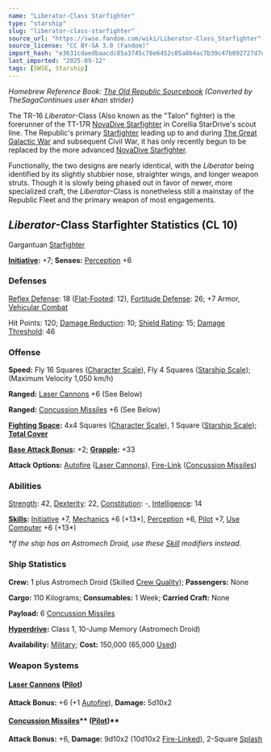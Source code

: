 ```yaml
---
name: "Liberator-Class Starfighter"
type: "starship"
slug: "liberator-class-starfighter"
source_url: "https://swse.fandom.com/wiki/Liberator-Class_Starfighter"
source_license: "CC BY-SA 3.0 (Fandom)"
import_hash: "e3631cdaedbaacdc85a3745c78e6452c05a8b4ac7b39c47b092727d7d6309491"
last_imported: "2025-09-12"
tags: [SWSE, Starship]
---
```

*Homebrew Reference Book: [The Old Republic Sourcebook](https://swse.fandom.com/wiki/The_Old_Republic_Sourcebook) (Converted by TheSagaContinues user khan strider)*

The TR-16 *Liberator*-Class (Also known as the "Talon" fighter) is the forerunner of the TT-17R [NovaDive Starfighter](https://swse.fandom.com/wiki/NovaDive_Starfighter) in Corellia StarDrive's scout line. The Republic's primary [Starfighter](https://swse.fandom.com/wiki/Starfighter) leading up to and during [The Great Galactic War](https://swse.fandom.com/wiki/The_Great_Galactic_War) and subsequent Civil War, it has only recently begun to be replaced by the more advanced [NovaDive Starfighter](https://swse.fandom.com/wiki/NovaDive_Starfighter).

Functionally, the two designs are nearly identical, with the *Liberator* being identified by its slightly stubbier nose, straighter wings, and longer weapon struts. Though it is slowly being phased out in favor of newer, more specialized craft, the *Liberator*-Class is nonetheless still a mainstay of the Republic Fleet and the primary weapon of most engagements.

## *Liberator*-Class Starfighter Statistics (CL 10)
Gargantuan [Starfighter](https://swse.fandom.com/wiki/Starfighter)

**[Initiative](https://swse.fandom.com/wiki/Initiative):** +7; **Senses:** [Perception](https://swse.fandom.com/wiki/Perception) +6
### Defenses
[Reflex Defense](https://swse.fandom.com/wiki/Reflex_Defense_(Vehicles)): 18 ([Flat-Footed](https://swse.fandom.com/wiki/Flat-Footed): 12), [Fortitude Defense](https://swse.fandom.com/wiki/Fortitude_Defense_(Vehicles)): 26; +7 Armor, [Vehicular Combat](https://swse.fandom.com/wiki/Vehicular_Combat)

Hit Points: 120; [Damage Reduction](https://swse.fandom.com/wiki/Damage_Reduction): 10; [Shield Rating](https://swse.fandom.com/wiki/Shield_Rating): 15; [Damage Threshold](https://swse.fandom.com/wiki/Damage_Threshold_(Vehicles)): 46
### Offense
**Speed:** Fly 16 Squares ([Character Scale](https://swse.fandom.com/wiki/Character_Scale)), Fly 4 Squares ([Starship Scale](https://swse.fandom.com/wiki/Starship_Scale)); (Maximum Velocity 1,050 km/h)

**Ranged:** [Laser Cannons](https://swse.fandom.com/wiki/Laser_Cannons) +6 (See Below)

**Ranged:** [Concussion Missiles](https://swse.fandom.com/wiki/Concussion_Missiles) +6 (See Below)

**[Fighting Space](https://swse.fandom.com/wiki/Fighting_Space):** 4x4 Squares ([Character Scale](https://swse.fandom.com/wiki/Character_Scale)), 1 Square ([Starship Scale](https://swse.fandom.com/wiki/Starship_Scale)); **[Total Cover](https://swse.fandom.com/wiki/Total_Cover)**

**[Base Attack Bonus](https://swse.fandom.com/wiki/Base_Attack_Bonus):** +2; **[Grapple](https://swse.fandom.com/wiki/Grapple):** +33

**Attack Options:** [Autofire](https://swse.fandom.com/wiki/Autofire_(Vehicle_Combat)) ([Laser Cannons](https://swse.fandom.com/wiki/Laser_Cannons)), [Fire-Link](https://swse.fandom.com/wiki/Fire-Link) ([Concussion Missiles](https://swse.fandom.com/wiki/Concussion_Missiles))
### Abilities
[Strength](https://swse.fandom.com/wiki/Strength): 42, [Dexterity](https://swse.fandom.com/wiki/Dexterity): 22, [Constitution](https://swse.fandom.com/wiki/Constitution): -, [Intelligence](https://swse.fandom.com/wiki/Intelligence): 14

**[Skills](https://swse.fandom.com/wiki/Skills):** [Initiative](https://swse.fandom.com/wiki/Initiative) +7, [Mechanics](https://swse.fandom.com/wiki/Mechanics) +6 (+13*), [Perception](https://swse.fandom.com/wiki/Perception) +6, [Pilot](https://swse.fandom.com/wiki/Pilot) +7, [Use Computer](https://swse.fandom.com/wiki/Use_Computer) +6 (+13*)

**If the ship has an Astromech Droid, use these [Skill](https://swse.fandom.com/wiki/Skill) modifiers instead.*
### Ship Statistics
**Crew:** 1 plus Astromech Droid (Skilled [Crew Quality](https://swse.fandom.com/wiki/Crew_Quality)); **Passengers:** None

**Cargo:** 110 Kilograms; **Consumables:** 1 Week; **Carried Craft:** None

**Payload:** 6 [Concussion Missiles](https://swse.fandom.com/wiki/Concussion_Missiles)

**[Hyperdrive](https://swse.fandom.com/wiki/Hyperdrive):** Class 1, 10-Jump Memory (Astromech Droid)

**Availability:** [Military](https://swse.fandom.com/wiki/Military); **Cost:** 150,000 (65,000 [Used](https://swse.fandom.com/wiki/Used))
### Weapon Systems
#### **[Laser Cannons](https://swse.fandom.com/wiki/Laser_Cannons) ([Pilot](https://swse.fandom.com/wiki/Pilot_(Vehicle_Combat)))**
**Attack Bonus:** +6 (+1 [Autofire](https://swse.fandom.com/wiki/Autofire_(Vehicle_Combat))), **Damage:** 5d10x2
#### [**Concussion Missiles**](https://swse.fandom.com/wiki/Concussion_Missiles)** ([Pilot](https://swse.fandom.com/wiki/Pilot_(Vehicle_Combat)))**
**Attack Bonus:** +6, **Damage:** 9d10x2 (10d10x2 [Fire-Linked](https://swse.fandom.com/wiki/Fire-Linked)), 2-Square [Splash](https://swse.fandom.com/wiki/Splash)